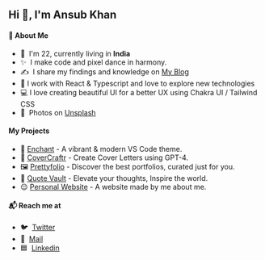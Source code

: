 ## Hi 👋, I'm Ansub Khan

#### 👾 About Me
- 👋 &nbsp;I'm 22, currently living in **India**
- ✨ &nbsp;I make code and pixel dance in harmony.
- ✍️ &nbsp;I share my findings and knowledge on [My Blog](https://ansubkhan.com/blogs)
- 🤡 I work with React & Typescript and love to explore new technologies
- 💻 I love creating beautiful UI for a better UX using Chakra UI / Tailwind CSS
- 📸 &nbsp;Photos on [Unsplash](https://unsplash.com/@ansubkhann)

#### My Projects
- 📃 [Enchant](https://enchant.ansubkhan.com/) - A vibrant & modern VS Code theme.
- 📃 [CoverCraftr](https://cvgpt4.vercel.app/) - Create Cover Letters using GPT-4.
- 🖼 [Prettyfolio](https://prettyfolio.com/) - Discover the best portfolios, curated just for you.
- 🎵 [Quote Vault](https://quote-vault.vercel.app/) - Elevate your thoughts, Inspire the world.
- 😌 [Personal Website](http://ansubkhan.com/) - A website made by me about me. 

#### 📬 Reach me at
- 🐦 &nbsp;[Twitter](https://twitter.com/fedevitaledev/) <br/>
- 📧 &nbsp;[Mail](mailto:khanansub3@gmail.com) <br/>
- 🟦 &nbsp;[Linkedin](https://linkedin.com/in/ansub) <br/>
